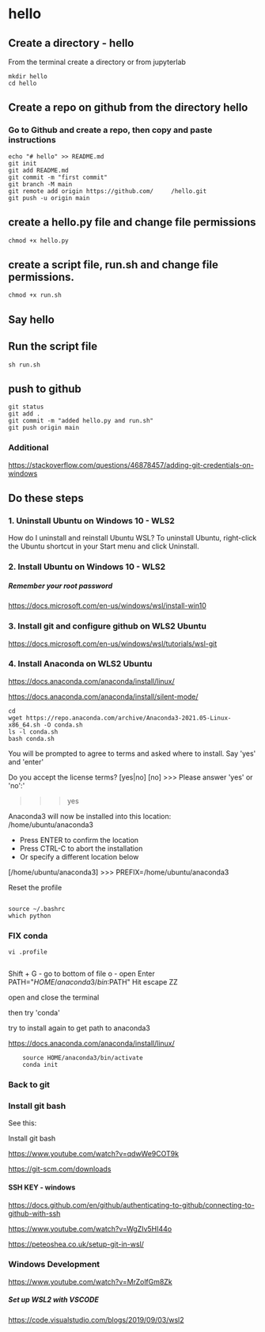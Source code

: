 # hello

## Create a directory - hello

From the terminal create a directory or from jupyterlab

```
mkdir hello
cd hello

```

## Create a repo on github from the directory hello

### Go to Github and create a repo, then copy and paste instructions

```
echo "# hello" >> README.md
git init
git add README.md
git commit -m "first commit"
git branch -M main
git remote add origin https://github.com/     /hello.git
git push -u origin main

```

## create a hello.py file and change file permissions

`chmod +x hello.py`

## create a script file, run.sh and change file permissions.

`chmod +x run.sh`

## Say hello 

## Run the script file

`sh run.sh`

## push to github

```
git status
git add .
git commit -m "added hello.py and run.sh"
git push origin main

```


### Additional

https://stackoverflow.com/questions/46878457/adding-git-credentials-on-windows

## Do these steps

###  1.  Uninstall Ubuntu on Windows 10 - WLS2

How do I uninstall and reinstall Ubuntu WSL?
To uninstall Ubuntu, right-click the Ubuntu shortcut in your Start menu and click Uninstall.


### 2.  Install Ubuntu on Windows 10 - WLS2

##### Remember your root password

https://docs.microsoft.com/en-us/windows/wsl/install-win10


### 3.  Install git and configure github on WLS2 Ubuntu

https://docs.microsoft.com/en-us/windows/wsl/tutorials/wsl-git

### 4.  Install Anaconda on WLS2 Ubuntu

https://docs.anaconda.com/anaconda/install/linux/

https://docs.anaconda.com/anaconda/install/silent-mode/


```
cd
wget https://repo.anaconda.com/archive/Anaconda3-2021.05-Linux-x86_64.sh -O conda.sh
ls -l conda.sh
bash conda.sh  
```


You will be prompted to agree to terms and asked where to install. Say 'yes' and 'enter'

Do you accept the license terms? [yes|no]
[no] >>> 
Please answer 'yes' or 'no':'
>>> yes

Anaconda3 will now be installed into this location:
/home/ubuntu/anaconda3

  - Press ENTER to confirm the location
  - Press CTRL-C to abort the installation
  - Or specify a different location below

[/home/ubuntu/anaconda3] >>> 
PREFIX=/home/ubuntu/anaconda3

Reset the profile

```

source ~/.bashrc
which python

```

### FIX conda

```
vi .profile
 
```

 Shift + G - go to bottom of file
 o - open
Enter PATH="$HOME/anaconda3/bin:$PATH"
Hit escape
ZZ

open and close the terminal

then try 'conda'


   
    
try to install again to get path to anaconda3
    
  https://docs.anaconda.com/anaconda/install/linux/  
    
```
    source HOME/anaconda3/bin/activate
    conda init

```    

    
### Back to git    
### Install git bash
        
See this:  

Install git bash

https://www.youtube.com/watch?v=qdwWe9COT9k

https://git-scm.com/downloads

#### SSH KEY - windows

https://docs.github.com/en/github/authenticating-to-github/connecting-to-github-with-ssh

https://www.youtube.com/watch?v=WgZIv5HI44o


https://peteoshea.co.uk/setup-git-in-wsl/


### Windows Development

https://www.youtube.com/watch?v=MrZolfGm8Zk

##### Set up WSL2 with VSCODE

https://code.visualstudio.com/blogs/2019/09/03/wsl2







